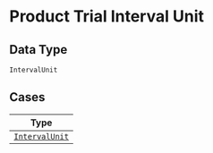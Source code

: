 
# Product Trial Interval Unit

## Data Type

`IntervalUnit`

## Cases

| Type |
|  --- |
| [`IntervalUnit`](../../../doc/models/containers/product-trial-interval-unit-case-0.md) |

